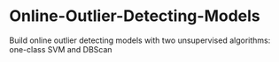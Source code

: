 # Online-Outlier-Detecting-Models
Build online outlier detecting models with two unsupervised algorithms: one-class SVM and DBScan
